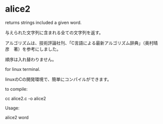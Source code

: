 # alice2

returns strings included a given word.

与えられた文字列に含まれる全ての文字列を返す。

アルゴリズムは、技術評論社刊、「C言語による最新アルゴリズム辞典」（奥村晴彦　著）を参考にしました。

順序は入れ替わりません。

for linux terminal.

linuxのCの開発環境で、簡単にコンパイルができます。

to compile:

cc alice2.c -o alice2

Usage:

alice2 word
